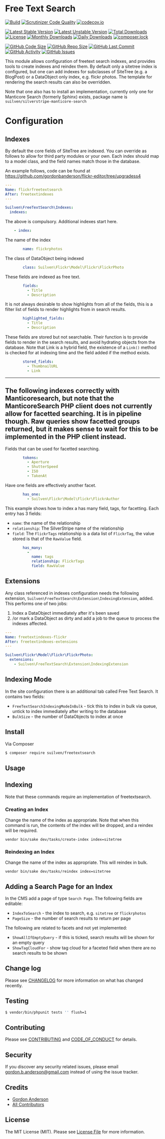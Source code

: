 # Free Text Search
[![Build](https://github.com/gordonbanderson/freetextsearch/actions/workflows/ci.yml/badge.svg)](https://github.com/gordonbanderson/freetextsearch/actions/workflows/ci.yml)
[![Scrutinizer Code Quality](https://scrutinizer-ci.com/g/gordonbanderson/freetextsearch/badges/quality-score.png?b=CODE_COVERAGE)](https://scrutinizer-ci.com/g/gordonbanderson/freetextsearch/?branch=CODE_COVERAGE)
[![codecov.io](https://codecov.io/github/gordonbanderson/freetextsearch/coverage.svg?branch=CODE_COVERAGE)](https://codecov.io/github/gordonbanderson/freetextsearch?branch=CODE_COVERAGE)

[![Latest Stable Version](https://poser.pugx.org/suilven/freetextsearch/version)](https://packagist.org/packages/suilven/freetextsearch)
[![Latest Unstable Version](https://poser.pugx.org/suilven/freetextsearch/v/unstable)](//packagist.org/packages/suilven/freetextsearch)
[![Total Downloads](https://poser.pugx.org/suilven/freetextsearch/downloads)](https://packagist.org/packages/suilven/freetextsearch)
[![License](https://poser.pugx.org/suilven/freetextsearch/license)](https://packagist.org/packages/suilven/freetextsearch)
[![Monthly Downloads](https://poser.pugx.org/suilven/freetextsearch/d/monthly)](https://packagist.org/packages/suilven/freetextsearch)
[![Daily Downloads](https://poser.pugx.org/suilven/freetextsearch/d/daily)](https://packagist.org/packages/suilven/freetextsearch)
[![composer.lock](https://poser.pugx.org/suilven/freetextsearch/composerlock)](https://packagist.org/packages/suilven/freetextsearch)

[![GitHub Code Size](https://img.shields.io/github/languages/code-size/gordonbanderson/freetextsearch)](https://github.com/gordonbanderson/freetextsearch)
[![GitHub Repo Size](https://img.shields.io/github/repo-size/gordonbanderson/freetextsearch)](https://github.com/gordonbanderson/freetextsearch)
[![GitHub Last Commit](https://img.shields.io/github/last-commit/gordonbanderson/freetextsearch)](https://github.com/gordonbanderson/freetextsearch)
[![GitHub Activity](https://img.shields.io/github/commit-activity/m/gordonbanderson/freetextsearch)](https://github.com/gordonbanderson/freetextsearch)
[![GitHub Issues](https://img.shields.io/github/issues/gordonbanderson/freetextsearch)](https://github.com/gordonbanderson/freetextsearch/issues)



This module allows configuration of freetext search indexes, and provides tools to create indexes and reindex them.
By default only a sitetree index is configured, but one can add indexes for subclasses of SiteTree (e.g. a BlogPost)
or a DataObject only index, e.g. flickr photos.  The template for rendering the search results can also be overridden.

Note that one also has to install an implementation, currently only one for Manticore Search (formerly Sphinx) exists,
package name is `suilven/silverstripe-manticore-search`

# Configuration
## Indexes
By default the core fields of SiteTree are indexed.  You can override as follows to allow for third party modules or
your own.  Each index should map to a model class, and the field names match those in the database.

An example follows, code can be found at https://github.com/gordonbanderson/flickr-editor/tree/upgradess4


```yml
---
Name: flickrfreetextsearch
After: freetextindexes
---

Suilven\FreeTextSearch\Indexes:
  indexes:
```
The above is compulsory.  Additional indexes start here.
```yml
    - index:
```
The name of the index
```yml
        name: flickrphotos
```
The class of DataObject being indexed
```yml
        class: Suilven\Flickr\Model\Flickr\FlickrPhoto
```
These fields are indexed as free text.
```yml       
        fields:
          - Title
          - Description
```
It is not always desirable to show highlights from all of the fields, this is a filter list of fields to render highlights
from in search results.
```yml
        highlighted_fields:
          - Title
          - Description
```
These fields are stored but not searchable.  Their function is to provide fields to render in the search results, and
avoid hydrating objects from the database.  Note that Link is a hybrid field, the existence of a `Link()` method is
checked for at indexing time and the field added if the method exists.
```yml
        stored_fields:
          - ThumbnailURL
          - Link
```
---
The following indexes correctly with Manticoresearch, but note that the ManticoreSearch PHP client does not currently
allow for facetted searching.  It is in pipeline though.  Raw queries show facetted groups returned, but it makes sense
to wait for this to be implemented in the PHP client instead.
---
Fields that can be used for facetted searching.  
```yml
        tokens:
          - Aperture
          - ShutterSpeed
          - ISO
          - TakenAt
```

Have one fields are effectively another facet.
```yml
        has_one:
          - Suilven\Flickr\Model\Flickr\FlickrAuthor

```
This example shows how to index a has many field, tags, for facetting.  Each entry has 3 fields:
* `name`: the name of the relationship
* `relationship`: The SilverStripe name of the relationship
* `field`: The `FlickrTags` relationship is a data list of `FlickrTag`, the value stored is that of the `RawValue` field.
```yml
        has_many:
          -
            name: tags
            relationship: FlickrTags
            field: RawValue

```

## Extensions
Any class referenced in indexes configuration needs the following extension, 
`Suilven\FreeTextSearch\Extension\IndexingExtension`, added.  This performs one of two jobs:
1) Index a DataObject immediately after it's been saved
2) /or mark a DataObject as dirty and add a job to the queue to process the indexes affected.

```yml
---
Name: freetextindexes-flickr
After: freetextindexes-extensions
---

Suilven\Flickr\Model\Flickr\FlickrPhoto:
  extensions:
    - Suilven\FreeTextSearch\Extension\IndexingExtension
```

## Indexing Mode
In the site configuration there is an additional tab called Free Text Search.  It contains two fields:

* `FreeTextSearchIndexingModeInBulk` - tick this to index in bulk via queue, untick to index immediately after writing
to the database
* `BulkSize` - the number of DataObjects to index at once

## Install
Via Composer

``` bash
$ composer require suilven/freetextsearch
```

## Usage

## Indexing
Note that these commands require an implementation of freetextsearch.

### Creating an Index
Change the name of the index as appropriate.  Note that when this command is run, the contents of the index will be
dropped, and a reindex will be required.
```
vendor bin/sake dev/tasks/create-index index=sitetree
```

### Reindexing an Index
Change the name of the index as appropriate.  This will reindex in bulk.
```
vendor bin/sake dev/tasks/reindex index=sitetree
```

## Adding a Search Page for an Index
In the CMS add a page of type `Search Page`.  The following fields are editable:
* `IndexToSearch` - the index to search, e.g. `sitetree` or `flickrphotos`
* `PageSize` - the number of search results to return per page

The following are related to facets and not yet implemented:
* `ShowAllIfEmptyQuery` - if this is ticked, search results will be shown for an empty query
* `ShowTagCloudFor` - show tag cloud for a faceted field when there are no search results to be shown
        

## Change log

Please see [CHANGELOG](CHANGELOG.md) for more information on what has changed recently.

## Testing

``` bash
$ vendor/bin/phpunit tests '' flush=1
```

## Contributing

Please see [CONTRIBUTING](CONTRIBUTING.md) and [CODE_OF_CONDUCT](CODE_OF_CONDUCT.md) for details.

## Security

If you discover any security related issues, please email gordon.b.anderson@gmail.com instead of using the issue tracker.

## Credits

- [Gordon Anderson][link-author]
- [All Contributors][link-contributors]

## License

The MIT License (MIT). Please see [License File](LICENSE.md) for more information.

[ico-version]: https://img.shields.io/packagist/v/suilven/freetextsearch.svg?style=flat-square
[ico-license]: https://img.shields.io/badge/license-MIT-brightgreen.svg?style=flat-square
[ico-travis]: https://img.shields.io/travis/suilven/freetextsearch/main.svg?style=flat-square
[ico-scrutinizer]: https://img.shields.io/scrutinizer/coverage/g/suilven/freetextsearch.svg?style=flat-square
[ico-code-quality]: https://img.shields.io/scrutinizer/g/suilven/freetextsearch.svg?style=flat-square
[ico-downloads]: https://img.shields.io/packagist/dt/suilven/freetextsearch.svg?style=flat-square

[link-packagist]: https://packagist.org/packages/suilven/freetextsearch
[link-downloads]: https://packagist.org/packages/suilven/freetextsearch
[link-author]: https://github.com/gordonbanderson
[link-contributors]: ../../contributors
